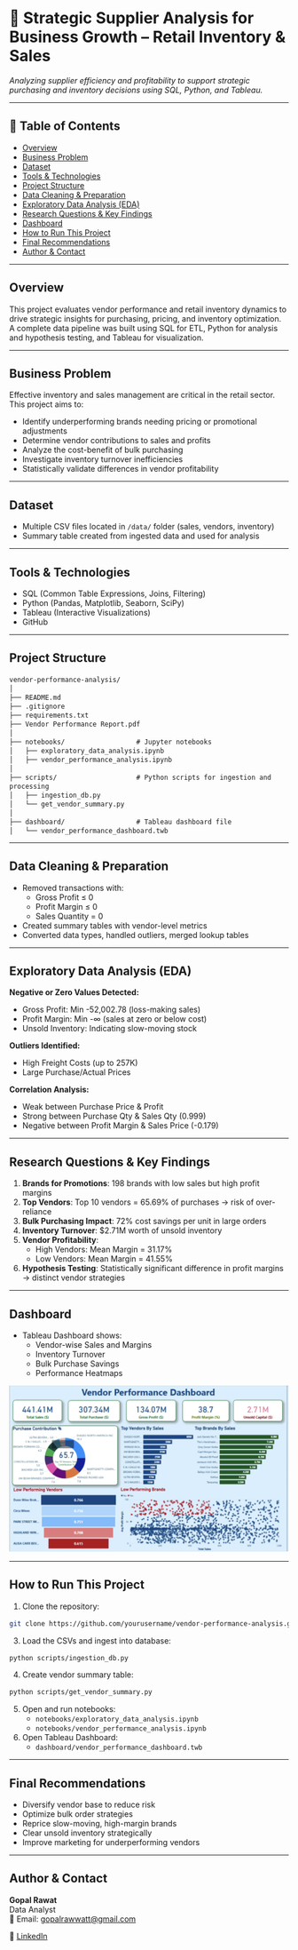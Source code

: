 
# 🧾 	Strategic Supplier Analysis for Business Growth – Retail Inventory & Sales

_Analyzing supplier efficiency and profitability to support strategic purchasing and inventory decisions using SQL, Python, and Tableau._

---

## 📌 Table of Contents
- <a href="#overview">Overview</a>
- <a href="#business-problem">Business Problem</a>
- <a href="#dataset">Dataset</a>
- <a href="#tools--technologies">Tools & Technologies</a>
- <a href="#project-structure">Project Structure</a>
- <a href="#data-cleaning--preparation">Data Cleaning & Preparation</a>
- <a href="#exploratory-data-analysis-eda">Exploratory Data Analysis (EDA)</a>
- <a href="#research-questions--key-findings">Research Questions & Key Findings</a>
- <a href="#dashboard">Dashboard</a>
- <a href="#how-to-run-this-project">How to Run This Project</a>
- <a href="#final-recommendations">Final Recommendations</a>
- <a href="#author--contact">Author & Contact</a>

---
<h2><a class="anchor" id="overview"></a>Overview</h2>

This project evaluates vendor performance and retail inventory dynamics to drive strategic insights for purchasing, pricing, and inventory optimization. A complete data pipeline was built using SQL for ETL, Python for analysis and hypothesis testing, and Tableau for visualization.

---
<h2><a class="anchor" id="business-problem"></a>Business Problem</h2>

Effective inventory and sales management are critical in the retail sector. This project aims to:
- Identify underperforming brands needing pricing or promotional adjustments
- Determine vendor contributions to sales and profits
- Analyze the cost-benefit of bulk purchasing
- Investigate inventory turnover inefficiencies
- Statistically validate differences in vendor profitability

---
<h2><a class="anchor" id="dataset"></a>Dataset</h2>

- Multiple CSV files located in `/data/` folder (sales, vendors, inventory)
- Summary table created from ingested data and used for analysis

---

<h2><a class="anchor" id="tools--technologies"></a>Tools & Technologies</h2>

- SQL (Common Table Expressions, Joins, Filtering)
- Python (Pandas, Matplotlib, Seaborn, SciPy)
- Tableau (Interactive Visualizations)
- GitHub

---
<h2><a class="anchor" id="project-structure"></a>Project Structure</h2>

```
vendor-performance-analysis/
│
├── README.md
├── .gitignore
├── requirements.txt
├── Vendor Performance Report.pdf
│
├── notebooks/                  # Jupyter notebooks
│   ├── exploratory_data_analysis.ipynb
│   ├── vendor_performance_analysis.ipynb
│
├── scripts/                    # Python scripts for ingestion and processing
│   ├── ingestion_db.py
│   └── get_vendor_summary.py
│
├── dashboard/                  # Tableau dashboard file
│   └── vendor_performance_dashboard.twb
```

---
<h2><a class="anchor" id="data-cleaning--preparation"></a>Data Cleaning & Preparation</h2>

- Removed transactions with:
  - Gross Profit ≤ 0
  - Profit Margin ≤ 0
  - Sales Quantity = 0
- Created summary tables with vendor-level metrics
- Converted data types, handled outliers, merged lookup tables

---
<h2><a class="anchor" id="exploratory-data-analysis-eda"></a>Exploratory Data Analysis (EDA)</h2>

**Negative or Zero Values Detected:**
- Gross Profit: Min -52,002.78 (loss-making sales)
- Profit Margin: Min -∞ (sales at zero or below cost)
- Unsold Inventory: Indicating slow-moving stock

**Outliers Identified:**
- High Freight Costs (up to 257K)
- Large Purchase/Actual Prices

**Correlation Analysis:**
- Weak between Purchase Price & Profit
- Strong between Purchase Qty & Sales Qty (0.999)
- Negative between Profit Margin & Sales Price (-0.179)

---
<h2><a class="anchor" id="research-questions--key-findings"></a>Research Questions & Key Findings</h2>

1. **Brands for Promotions**: 198 brands with low sales but high profit margins
2. **Top Vendors**: Top 10 vendors = 65.69% of purchases → risk of over-reliance
3. **Bulk Purchasing Impact**: 72% cost savings per unit in large orders
4. **Inventory Turnover**: $2.71M worth of unsold inventory
5. **Vendor Profitability**:
   - High Vendors: Mean Margin = 31.17%
   - Low Vendors: Mean Margin = 41.55%
6. **Hypothesis Testing**: Statistically significant difference in profit margins → distinct vendor strategies

---
<h2><a class="anchor" id="dashboard"></a>Dashboard</h2>

- Tableau Dashboard shows:
  - Vendor-wise Sales and Margins
  - Inventory Turnover
  - Bulk Purchase Savings
  - Performance Heatmaps

![Vendor Performance Dashboard](images/dashboard.png)

---
<h2><a class="anchor" id="how-to-run-this-project"></a>How to Run This Project</h2>

1. Clone the repository:
```bash
git clone https://github.com/yourusername/vendor-performance-analysis.git
```
3. Load the CSVs and ingest into database:
```bash
python scripts/ingestion_db.py
```
4. Create vendor summary table:
```bash
python scripts/get_vendor_summary.py
```
5. Open and run notebooks:
   - `notebooks/exploratory_data_analysis.ipynb`
   - `notebooks/vendor_performance_analysis.ipynb`
6. Open Tableau Dashboard:
   - `dashboard/vendor_performance_dashboard.twb`

---
<h2><a class="anchor" id="final-recommendations"></a>Final Recommendations</h2>

- Diversify vendor base to reduce risk
- Optimize bulk order strategies
- Reprice slow-moving, high-margin brands
- Clear unsold inventory strategically
- Improve marketing for underperforming vendors

---
<h2><a class="anchor" id="author--contact"></a>Author & Contact</h2>

**Gopal Rawat**  
Data Analyst  
📧 Email: gopalrawwatt@gmail.com

🔗 [LinkedIn](https://www.linkedin.com/in/gopalrawat/)
